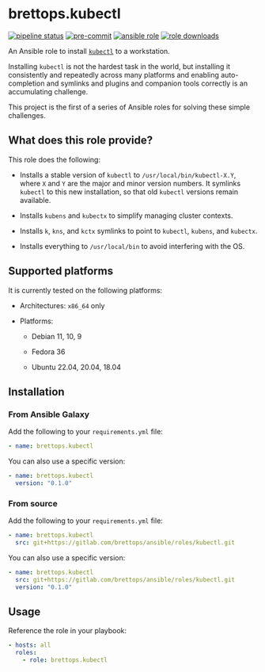 # brettops.kubectl

[![pipeline status](https://gitlab.com/brettops/ansible/roles/kubectl/badges/main/pipeline.svg)](https://gitlab.com/brettops/ansible/roles/kubectl/-/commits/main)
[![pre-commit](https://img.shields.io/badge/pre--commit-enabled-brightgreen?logo=pre-commit&logoColor=white)](https://github.com/pre-commit/pre-commit)
[![ansible role](https://img.shields.io/ansible/role/61613)](https://galaxy.ansible.com/brettops/kubectl)
[![role downloads](https://img.shields.io/ansible/role/d/61613)](https://galaxy.ansible.com/brettops/kubectl)

An Ansible role to install
[`kubectl`](https://kubernetes.io/docs/tasks/tools/#kubectl) to a workstation.

Installing `kubectl` is not the hardest task in the world, but installing it
consistently and repeatedly across many platforms and enabling auto-completion
and symlinks and plugins and companion tools correctly is an accumulating
challenge.

This project is the first of a series of Ansible roles for solving these simple
challenges.

## What does this role provide?

This role does the following:

- Installs a stable version of `kubectl` to `/usr/local/bin/kubectl-X.Y`, where
  `X` and `Y` are the major and minor version numbers. It symlinks `kubectl` to
  this new installation, so that old `kubectl` versions remain available.

- Installs `kubens` and `kubectx` to simplify managing cluster contexts.

- Installs `k`, `kns`, and `kctx` symlinks to point to `kubectl`, `kubens`, and
  `kubectx`.

- Installs everything to `/usr/local/bin` to avoid interfering with the OS.

## Supported platforms

It is currently tested on the following platforms:

- Architectures: `x86_64` only

- Platforms:

  - Debian 11, 10, 9

  - Fedora 36

  - Ubuntu 22.04, 20.04, 18.04

## Installation

### From Ansible Galaxy

Add the following to your `requirements.yml` file:

```yaml
- name: brettops.kubectl
```

You can also use a specific version:

```yaml
- name: brettops.kubectl
  version: "0.1.0"
```

### From source

Add the following to your `requirements.yml` file:

```yaml
- name: brettops.kubectl
  src: git+https://gitlab.com/brettops/ansible/roles/kubectl.git
```

You can also use a specific version:

```yaml
- name: brettops.kubectl
  src: git+https://gitlab.com/brettops/ansible/roles/kubectl.git
  version: "0.1.0"
```

## Usage

Reference the role in your playbook:

```yaml
- hosts: all
  roles:
    - role: brettops.kubectl
```
